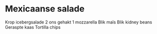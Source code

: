 # Mexicaanse salade
Krop icebergsalade
2 ons gehakt
1 mozzarella
Blik maïs
Blik kidney beans
Geraspte kaas
Tortilla chips
